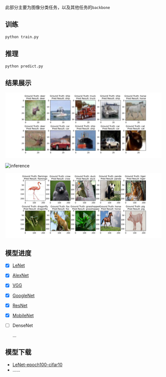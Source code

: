 此部分主要为图像分类任务，以及其他任务的`backbone`

## 训练
```python
python train.py
```

## 推理
```python
python predict.py
```

## 结果展示
![inference](assets/infer_cifar10.png)


![inference](assets/infer_crop5.png)


![inference](assets/infer_animal100.png)


## 模型进度
- [x] [LeNet](backbone/alexnet.py)
- [x] [AlexNet](backbone/alexnet.py)
- [x] [VGG](backbone/vgg.py)  
- [x] [GoogleNet](backbone/googlenet.py)
- [x] [ResNet](backbone/resnet.py)
- [x] [MobileNet](classification/backbone/shufflenet.py)
- [ ] DenseNet

  ...
 
## 模型下载
- [LeNet-epoch100-cifar10](https://deepl-ckpt-classification.gd2.qingstor.com/lenet/lenet_cifar10_epoch_100.pth)
- ......